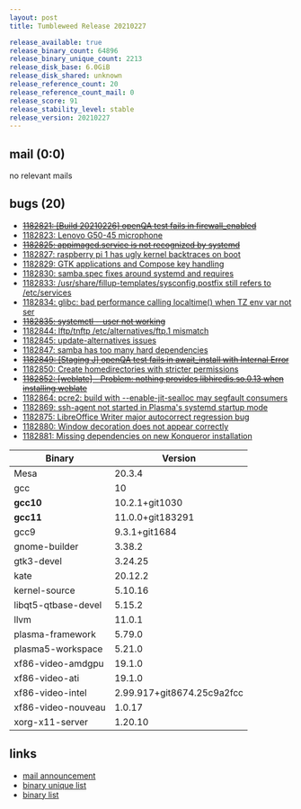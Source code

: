 ```yaml
---
layout: post
title: Tumbleweed Release 20210227

release_available: true
release_binary_count: 64896
release_binary_unique_count: 2213
release_disk_base: 6.0GiB
release_disk_shared: unknown
release_reference_count: 20
release_reference_count_mail: 0
release_score: 91
release_stability_level: stable
release_version: 20210227
---
```


## mail (0:0)

no relevant mails

## bugs (20)

<!--more-->

- ~~[1182821: \[Build 20210226\] openQA test fails in firewall_enabled](https://bugzilla.opensuse.org/show_bug.cgi?id=1182821)~~
- [1182823: Lenovo G50-45 microphone](https://bugzilla.opensuse.org/show_bug.cgi?id=1182823)
- ~~[1182825: appimaged.service is not recognized by systemd](https://bugzilla.opensuse.org/show_bug.cgi?id=1182825)~~
- [1182827: raspberry pi 1 has ugly kernel backtraces on boot](https://bugzilla.opensuse.org/show_bug.cgi?id=1182827)
- [1182829: GTK applications and Compose key handling](https://bugzilla.opensuse.org/show_bug.cgi?id=1182829)
- [1182830: samba.spec fixes around systemd and requires](https://bugzilla.opensuse.org/show_bug.cgi?id=1182830)
- [1182833: /usr/share/fillup-templates/sysconfig.postfix still refers to /etc/services](https://bugzilla.opensuse.org/show_bug.cgi?id=1182833)
- [1182834: glibc: bad performance calling localtime() when TZ env var not ser](https://bugzilla.opensuse.org/show_bug.cgi?id=1182834)
- ~~[1182835: systemctl --user not working](https://bugzilla.opensuse.org/show_bug.cgi?id=1182835)~~
- [1182844: lftp/tnftp /etc/alternatives/ftp.1 mismatch](https://bugzilla.opensuse.org/show_bug.cgi?id=1182844)
- [1182845: update-alternatives issues](https://bugzilla.opensuse.org/show_bug.cgi?id=1182845)
- [1182847: samba has too many hard dependencies](https://bugzilla.opensuse.org/show_bug.cgi?id=1182847)
- ~~[1182849: \[Staging J\] openQA test fails in await_install with Internal Error](https://bugzilla.opensuse.org/show_bug.cgi?id=1182849)~~
- [1182850: Create homedirectories with stricter permissions](https://bugzilla.opensuse.org/show_bug.cgi?id=1182850)
- ~~[1182852: \[weblate\] - Problem: nothing provides libhiredis.so.0.13 when installing weblate](https://bugzilla.opensuse.org/show_bug.cgi?id=1182852)~~
- [1182864: pcre2: build with --enable-jit-sealloc may segfault consumers](https://bugzilla.opensuse.org/show_bug.cgi?id=1182864)
- [1182869: ssh-agent not started in Plasma's systemd startup mode](https://bugzilla.opensuse.org/show_bug.cgi?id=1182869)
- [1182875: LibreOffice Writer major autocorrect regression bug](https://bugzilla.opensuse.org/show_bug.cgi?id=1182875)
- [1182880: Window decoration does not appear correctly](https://bugzilla.opensuse.org/show_bug.cgi?id=1182880)
- [1182881: Missing dependencies on new Konqueror installation](https://bugzilla.opensuse.org/show_bug.cgi?id=1182881)

Binary | Version
--- | ---
Mesa | 20.3.4
gcc | 10
**gcc10** | 10.2.1+git1030
**gcc11** | 11.0.0+git183291
gcc9 | 9.3.1+git1684
gnome-builder | 3.38.2
gtk3-devel | 3.24.25
kate | 20.12.2
kernel-source | 5.10.16
libqt5-qtbase-devel | 5.15.2
llvm | 11.0.1
plasma-framework | 5.79.0
plasma5-workspace | 5.21.0
xf86-video-amdgpu | 19.1.0
xf86-video-ati | 19.1.0
xf86-video-intel | 2.99.917+git8674.25c9a2fcc
xf86-video-nouveau | 1.0.17
xorg-x11-server | 1.20.10

## links

- [mail announcement](https://github.com/boombatower/tumbleweed-review/issues/10)
- [binary unique list](http://download.opensuse.org/history/20210227/rpm.unique.list)
- [binary list](http://download.opensuse.org/history/20210227/rpm.list)
